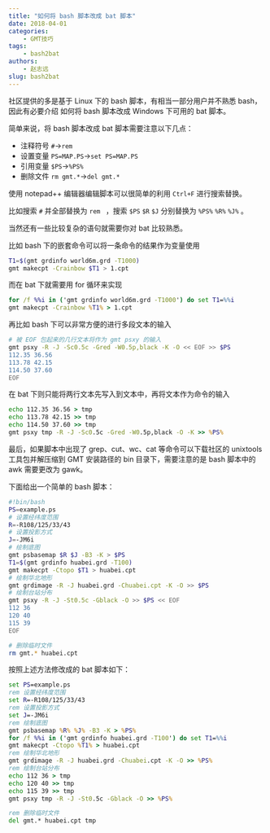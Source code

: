 ```yaml
---
title: "如何将 bash 脚本改成 bat 脚本"
date: 2018-04-01
categories:
    - GMT技巧
tags:
    - bash2bat
authors:
    - 赵志远
slug: bash2bat
---
```


社区提供的多是基于 Linux 下的 bash 脚本，有相当一部分用户并不熟悉 bash，因此有必要介绍
如何将 bash 脚本改成 Windows 下可用的 bat 脚本。

简单来说，将 bash 脚本改成 bat 脚本需要注意以下几点：
 
- 注释符号 `#`->`rem`
- 设置变量 `PS=MAP.PS`->`set PS=MAP.PS`
- 引用变量 `$PS`->`%PS%`
- 删除文件 `rm gmt.*`->`del gmt.*`

使用 notepad++ 编辑器编辑脚本可以很简单的利用 `Ctrl+F` 进行搜索替换。

比如搜索 `#` 并全部替换为 `rem ` ，搜索 `$PS` `$R` `$J` 分别替换为 `%PS%` `%R%` `%J%` 。

当然还有一些比较复杂的语句就需要你对 bat 比较熟悉。

比如 bash 下的嵌套命令可以将一条命令的结果作为变量使用 

```bash
T1=$(gmt grdinfo world6m.grd -T1000) 
gmt makecpt -Crainbow $T1 > 1.cpt
```

而在 bat 下就需要用 for 循环来实现

```bat
for /f %%i in ('gmt grdinfo world6m.grd -T1000') do set T1=%%i
gmt makecpt -Crainbow %T1% > 1.cpt
```

再比如 bash 下可以非常方便的进行多段文本的输入

```bash
# 被 EOF 包起来的几行文本将作为 gmt psxy 的输入
gmt psxy -R -J -Sc0.5c -Gred -W0.5p,black -K -O << EOF >> $PS
112.35 36.56
113.78 42.15
114.50 37.60
EOF
```

在 bat 下则只能将两行文本先写入到文本中，再将文本作为命令的输入

```bat
echo 112.35 36.56 > tmp
echo 113.78 42.15 >> tmp
echo 114.50 37.60 >> tmp
gmt psxy tmp -R -J -Sc0.5c -Gred -W0.5p,black -O -K >> %PS%
```

最后，如果脚本中出现了 grep、cut、wc、cat 等命令可以下载社区的 unixtools 工具包并解压缩到 GMT 安装路径的 bin 目录下，需要注意的是 bash 脚本中的 awk 需要更改为 gawk。

下面给出一个简单的 bash 脚本：

```bash
#!bin/bash
PS=example.ps
# 设置经纬度范围
R=-R108/125/33/43
# 设置投影方式
J=-JM6i
# 绘制底图
gmt psbasemap $R $J -B3 -K > $PS 
T1=$(gmt grdinfo huabei.grd -T100) 
gmt makecpt -Ctopo $T1 > huabei.cpt
# 绘制华北地形
gmt grdimage -R -J huabei.grd -Chuabei.cpt -K -O >> $PS
# 绘制台站分布
gmt psxy -R -J -St0.5c -Gblack -O >> $PS << EOF
112 36
120 40
115 39
EOF

# 删除临时文件
rm gmt.* huabei.cpt
```

按照上述方法修改成的 bat 脚本如下：

```bat
set PS=example.ps
rem 设置经纬度范围
set R=-R108/125/33/43
rem 设置投影方式
set J=-JM6i
rem 绘制底图
gmt psbasemap %R% %J% -B3 -K > %PS% 
for /f %%i in ('gmt grdinfo huabei.grd -T100') do set T1=%%i
gmt makecpt -Ctopo %T1% > huabei.cpt
rem 绘制华北地形
gmt grdimage -R -J huabei.grd -Chuabei.cpt -K -O >> %PS%
rem 绘制台站分布
echo 112 36 > tmp
echo 120 40 >> tmp
echo 115 39 >> tmp
gmt psxy tmp -R -J -St0.5c -Gblack -O >> %PS%

rem 删除临时文件
del gmt.* huabei.cpt tmp
```
